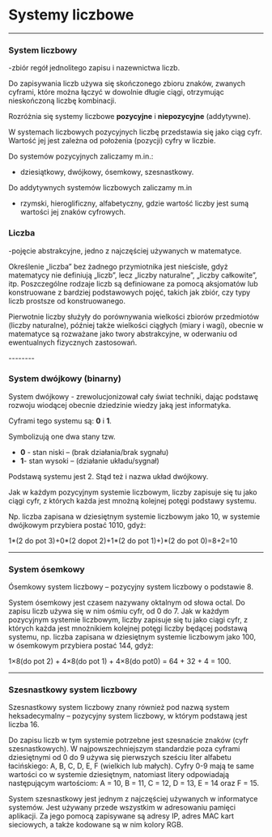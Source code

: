 # Systemy liczbowe
***
          
  
  <h3>System liczbowy</h3> -zbiór regół jednolitego zapisu i nazewnictwa liczb.

Do zapisywania liczb używa się skończonego zbioru znaków, zwanych cyframi, które można łączyć w dowolnie długie
ciągi, otrzymując nieskończoną liczbę kombinacji.

Rozróżnia się systemy liczbowe **pozycyjne** i **niepozycyjne** (addytywne).

W systemach liczbowych pozycyjnych liczbę przedstawia się jako ciąg cyfr. Wartość jej jest zależna od położenia (pozycji) cyfry w liczbie.

Do systemów pozycyjnych zaliczamy m.in.:
* dziesiątkowy, dwójkowy, ósemkowy, szesnastkowy.

Do addytywnych systemów liczbowych zaliczamy m.in
* rzymski, hieroglificzny, alfabetyczny, gdzie wartość liczby jest sumą wartości jej znaków cyfrowych.
     
### Liczba
-pojęcie abstrakcyjne, jedno z najczęściej używanych w matematyce.
 
Określenie „liczba” bez żadnego przymiotnika jest nieścisłe, gdyż matematycy nie definiują „liczb”, lecz „liczby
naturalne”, „liczby całkowite”, itp. Poszczególne rodzaje liczb są definiowane za pomocą aksjomatów lub
konstruowane z bardziej podstawowych pojęć, takich jak zbiór, czy typy liczb prostsze od konstruowanego.
<p>
Pierwotnie liczby służyły do porównywania wielkości zbiorów przedmiotów (liczby naturalne),
później także wielkości ciągłych (miary i wagi), obecnie w matematyce są rozważane jako twory abstrakcyjne,
w oderwaniu od ewentualnych fizycznych zastosowań.
</p>
--------

###  System dwójkowy (binarny)

System dwójkowy - zrewolucjonizował cały świat techniki, dając podstawę rozwoju wiodącej obecnie dziedzinie wiedzy jaką jest informatyka.

Cyframi tego systemu są: **0** i **1**.
 
Symbolizują one dwa stany tzw.
 * **0** - stan niski – (brak działania/brak sygnału)
 * **1**- stan wysoki – (działanie układu/sygnał)
 
Podstawą systemu jest 2. Stąd też i nazwa układ dwójkowy.

Jak w każdym pozycyjnym systemie liczbowym, liczby zapisuje się tu jako ciągi cyfr, z których każda jest mnożną kolejnej potęgi podstawy systemu.

Np. liczba zapisana w dziesiętnym systemie liczbowym jako 10, w systemie dwójkowym przybiera postać 1010, gdyż:

1*(2 do pot 3)+0*(2 dopot 2)+1*(2 do pot 1)+)*(2 do pot 0)=8+2=10

-----------
### System ósemkowy
Ósemkowy system liczbowy – pozycyjny system liczbowy o podstawie 8. 

System ósemkowy jest czasem nazywany oktalnym od słowa octal. Do zapisu liczb używa się w nim ośmiu cyfr, od 0 do 7. Jak w każdym pozycyjnym systemie liczbowym, liczby zapisuje się tu jako ciągi cyfr, z których każda jest mnożnikiem kolejnej potęgi liczby będącej podstawą systemu, np. liczba zapisana w dziesiętnym systemie liczbowym jako 100, w ósemkowym przybiera postać 144, gdyż:

1×8(do pot 2) + 4×8(do pot 1) + 4×8(do pot0) = 64 + 32 + 4 = 100.

----
### Szesnastkowy system liczbowy
Szesnastkowy system liczbowy znany również pod nazwą system heksadecymalny – pozycyjny system liczbowy, w którym podstawą jest liczba 16. 

Do zapisu liczb w tym systemie potrzebne jest szesnaście znaków (cyfr szesnastkowych).
W najpowszechniejszym standardzie poza cyframi dziesiętnymi od 0 do 9 używa się pierwszych sześciu liter alfabetu łacińskiego: A, B, C, D, E, F (wielkich lub małych). Cyfry 0-9 mają te same wartości co w systemie dziesiętnym, natomiast litery odpowiadają następującym wartościom: A = 10, B = 11, C = 12, D = 13, E = 14 oraz F = 15.

System szesnastkowy jest jednym z najczęściej używanych w informatyce systemów. Jest używany przede wszystkim w adresowaniu pamięci aplikacji. Za jego pomocą zapisywane są adresy IP, adres MAC kart sieciowych, a także kodowane są w nim kolory RGB.

